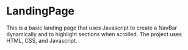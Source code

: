 # LandingPage
This is a basic landing page that uses Javascript to create a NavBar dynamically and to highlight sections when scrolled. The project uses HTML, CSS, and Javascript. 
